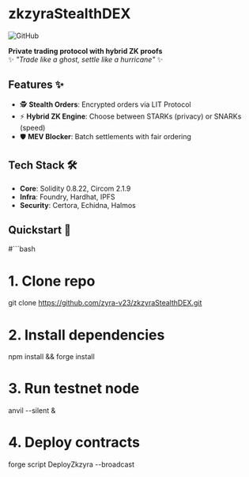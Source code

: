 # zkzyraStealthDEX  
![GitHub](https://img.shields.io/github/license/Zyra-V23/zkzyraStealthDEX)  

**Private trading protocol with hybrid ZK proofs**  
✨ *"Trade like a ghost, settle like a hurricane"* ✨

## Features ✨
- 🕵️ **Stealth Orders**: Encrypted orders via LIT Protocol
- ⚡ **Hybrid ZK Engine**: Choose between STARKs (privacy) or SNARKs (speed)
- 🛡️ **MEV Blocker**: Batch settlements with fair ordering

## Tech Stack 🛠️
- **Core**: Solidity 0.8.22, Circom 2.1.9
- **Infra**: Foundry, Hardhat, IPFS
- **Security**: Certora, Echidna, Halmos

## Quickstart 🚀
#```bash
# 1. Clone repo
git clone https://github.com/zyra-v23/zkzyraStealthDEX.git

# 2. Install dependencies
npm install && forge install

# 3. Run testnet node
anvil --silent & 

# 4. Deploy contracts
forge script DeployZkzyra --broadcast
